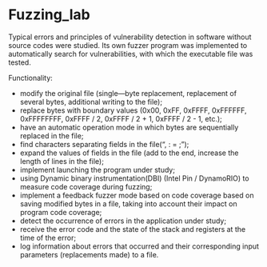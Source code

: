 # Fuzzing_lab

Typical errors and principles of vulnerability detection in software without source codes were studied. Its own fuzzer program was implemented to automatically search for vulnerabilities, with which the executable file was tested.

Functionality:
- modify the original file (single—byte replacement, replacement of several bytes, additional writing to the file);
- replace bytes with boundary values (0x00, 0xFF, 0xFFFF, 0xFFFFFF, 0xFFFFFFFF, 0xFFFF / 2, 0xFFFF / 2 + 1, 0xFFFF / 2 - 1, etc.);
- have an automatic operation mode in which bytes are sequentially replaced in the file;
- find characters separating fields in the file(“, : = ;”);
- expand the values of fields in the file (add to the end, increase the length of lines in the file);
- implement launching the program under study;
- using Dynamic binary instrumentation(DBI) (Intel Pin / DynamoRIO) to measure code coverage during fuzzing;
- implement a feedback fuzzer mode based on code coverage based on saving modified bytes in a file, taking into account their impact on program code coverage;
- detect the occurrence of errors in the application under study;
- receive the error code and the state of the stack and registers at the time of the error;
- log information about errors that occurred and their corresponding input parameters (replacements made) to a file.
